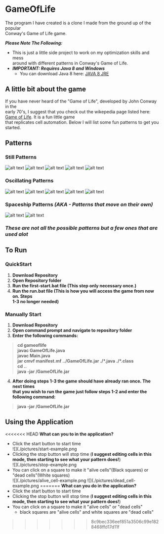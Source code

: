 # GameOfLife
The program I have created is a clone I made from the ground up of the popular  
Conway's Game of Life game.  

***Please Note The Following:***
* This is just a little side project to work on my optimization skills and mess  
  around with different patterns in Conway's Game of Life.
* ***IMPORTANT: Requires Java 8 and Windows***
  * You can download Java 8 here: [JAVA 8 JRE](https://www.oracle.com/technetwork/java/javase/downloads/jre8-downloads-2133155.html)

## A little bit about the game
If you have never heard of the "Game of Life", developed by John Conway in the  
early 70's, I suggest that you check out the wikepedia page listed here:
[Game of Life](https://en.wikipedia.org/wiki/Conway%27s_Game_of_Life). It is a fun little game   
that replicates cell automation. Below I will list some fun patterns to get you  
started.    

## Patterns
### Still Patterns
![alt text](https://upload.wikimedia.org/wikipedia/commons/thumb/9/96/Game_of_life_block_with_border.svg/66px-Game_of_life_block_with_border.svg.png) 
![alt text](https://upload.wikimedia.org/wikipedia/commons/thumb/6/67/Game_of_life_beehive.svg/98px-Game_of_life_beehive.svg.png) 
![alt text](https://upload.wikimedia.org/wikipedia/commons/thumb/f/f4/Game_of_life_loaf.svg/98px-Game_of_life_loaf.svg.png) 
![alt text](https://upload.wikimedia.org/wikipedia/commons/thumb/7/7f/Game_of_life_boat.svg/82px-Game_of_life_boat.svg.png) 
![alt text](https://upload.wikimedia.org/wikipedia/commons/thumb/3/31/Game_of_life_flower.svg/82px-Game_of_life_flower.svg.png) 
### Oscillating Patterns
![alt text](https://upload.wikimedia.org/wikipedia/commons/9/95/Game_of_life_blinker.gif) 
![alt text](https://upload.wikimedia.org/wikipedia/commons/1/12/Game_of_life_toad.gif) 
![alt text](https://upload.wikimedia.org/wikipedia/commons/1/1c/Game_of_life_beacon.gif) 
![alt text](https://upload.wikimedia.org/wikipedia/commons/0/07/Game_of_life_pulsar.gif) 
![alt text](https://upload.wikimedia.org/wikipedia/commons/f/fb/I-Column.gif) 
### Spaceship Patterns *(AKA - Patterns that move on their own)*
![alt text](https://upload.wikimedia.org/wikipedia/commons/f/f2/Game_of_life_animated_glider.gif) 
![alt text](https://upload.wikimedia.org/wikipedia/commons/3/37/Game_of_life_animated_LWSS.gif)   
### *These are not all the possible patterns but a few ones that are used alot*

## To Run
### QuickStart
1. **Download Repository**  
2. **Open Repository folder**
3. **Run the first-start.bat file (This step only necessary once.)**
4. **Run the run.bat file (This is how you will access the game from now on. Steps  
1-3 no longer needed)**  
  
### Manually Start
1. **Download Repository**  
2. **Open command prompt and navigate to repository folder**
3. **Enter the following commands:**
> **cd gameoflife**  
> **javac GameOfLife.java**  
> **javac Main.java**  
> **jar cmvf manifest.mf ../GameOfLife.jar ./\*.java ./\*.class**  
> **cd ..**  
> **java -jar /GameOfLife.jar**  
4. **After doing steps 1-3 the game should have already ran once. The next times  
that you wish to run the game just follow steps 1-2 and enter the following command:**  
> **java -jar /GameOfLife.jar**  

## Using the Application
<<<<<<< HEAD
**What can you to in the application?**
* Click the start button to start time  
![](./pictures/start-example.png
* Clicking the stop button will stop time (**I suggest editing cells in this mode, then starting to see what your pattern does!**)  
![](./pictures/stop-example.png
* You can click on a square to make it "alive cells"(Black squares) or "dead cells"(White squares)  
![](./pictures/alive_cell-example.png ![](./pictures/dead_cell-example.png
=======
**What can you do in the application?**
* Click the start button to start time
* Clicking the stop button will stop time (**I suggest editing cells in this mode, then starting to see what your pattern does!**)
* You can click on a square to make it "alive cells" or "dead cells"
  * black squares are "alive cells" and white squares are "dead cells"  
>>>>>>> 8c9bec336eef851a3506c99e1828468ffd17d11f

